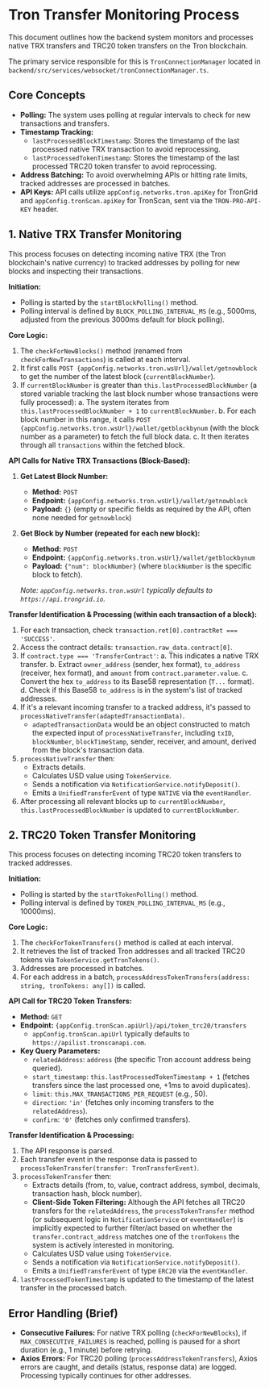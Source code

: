 # Tron Transfer Monitoring Process

This document outlines how the backend system monitors and processes native TRX transfers and TRC20 token transfers on the Tron blockchain.

The primary service responsible for this is `TronConnectionManager` located in `backend/src/services/websocket/tronConnectionManager.ts`.

## Core Concepts

- **Polling:** The system uses polling at regular intervals to check for new transactions and transfers.
- **Timestamp Tracking:**
    - `lastProcessedBlockTimestamp`: Stores the timestamp of the last processed native TRX transaction to avoid reprocessing.
    - `lastProcessedTokenTimestamp`: Stores the timestamp of the last processed TRC20 token transfer to avoid reprocessing.
- **Address Batching:** To avoid overwhelming APIs or hitting rate limits, tracked addresses are processed in batches.
- **API Keys:** API calls utilize `appConfig.networks.tron.apiKey` for TronGrid and `appConfig.tronScan.apiKey` for TronScan, sent via the `TRON-PRO-API-KEY` header.

## 1. Native TRX Transfer Monitoring

This process focuses on detecting incoming native TRX (the Tron blockchain's native currency) to tracked addresses by polling for new blocks and inspecting their transactions.

**Initiation:**
- Polling is started by the `startBlockPolling()` method.
- Polling interval is defined by `BLOCK_POLLING_INTERVAL_MS` (e.g., 5000ms, adjusted from the previous 3000ms default for block polling).

**Core Logic:**
1.  The `checkForNewBlocks()` method (renamed from `checkForNewTransactions`) is called at each interval.
2.  It first calls `POST {appConfig.networks.tron.wsUrl}/wallet/getnowblock` to get the number of the latest block (`currentBlockNumber`).
3.  If `currentBlockNumber` is greater than `this.lastProcessedBlockNumber` (a stored variable tracking the last block number whose transactions were fully processed):
    a.  The system iterates from `this.lastProcessedBlockNumber + 1` to `currentBlockNumber`.
    b.  For each block number in this range, it calls `POST {appConfig.networks.tron.wsUrl}/wallet/getblockbynum` (with the block number as a parameter) to fetch the full block data.
    c.  It then iterates through all `transactions` within the fetched block.

**API Calls for Native TRX Transactions (Block-Based):**
1.  **Get Latest Block Number:**
    - **Method:** `POST`
    - **Endpoint:** `{appConfig.networks.tron.wsUrl}/wallet/getnowblock`
    - **Payload:** `{}` (empty or specific fields as required by the API, often none needed for `getnowblock`)
2.  **Get Block by Number (repeated for each new block):**
    - **Method:** `POST`
    - **Endpoint:** `{appConfig.networks.tron.wsUrl}/wallet/getblockbynum`
    - **Payload:** `{"num": blockNumber}` (where `blockNumber` is the specific block to fetch).

    *Note: `appConfig.networks.tron.wsUrl` typically defaults to `https://api.trongrid.io`.*

**Transfer Identification & Processing (within each transaction of a block):**
1.  For each transaction, check `transaction.ret[0].contractRet === 'SUCCESS'`.
2.  Access the contract details: `transaction.raw_data.contract[0]`.
3.  If `contract.type === 'TransferContract'`:
    a.  This indicates a native TRX transfer.
    b.  Extract `owner_address` (sender, hex format), `to_address` (receiver, hex format), and `amount` from `contract.parameter.value`.
    c.  Convert the hex `to_address` to its Base58 representation (`T...` format).
    d.  Check if this Base58 `to_address` is in the system's list of tracked addresses.
4.  If it's a relevant incoming transfer to a tracked address, it's passed to `processNativeTransfer(adaptedTransactionData)`.
    - `adaptedTransactionData` would be an object constructed to match the expected input of `processNativeTransfer`, including `txID`, `blockNumber`, `blockTimeStamp`, sender, receiver, and amount, derived from the block's transaction data.
5.  `processNativeTransfer` then:
    - Extracts details.
    - Calculates USD value using `TokenService`.
    - Sends a notification via `NotificationService.notifyDeposit()`.
    - Emits a `UnifiedTransferEvent` of type `NATIVE` via the `eventHandler`.
6.  After processing all relevant blocks up to `currentBlockNumber`, `this.lastProcessedBlockNumber` is updated to `currentBlockNumber`.

## 2. TRC20 Token Transfer Monitoring

This process focuses on detecting incoming TRC20 token transfers to tracked addresses.

**Initiation:**
- Polling is started by the `startTokenPolling()` method.
- Polling interval is defined by `TOKEN_POLLING_INTERVAL_MS` (e.g., 10000ms).

**Core Logic:**
1.  The `checkForTokenTransfers()` method is called at each interval.
2.  It retrieves the list of tracked Tron addresses and all tracked TRC20 tokens via `TokenService.getTronTokens()`.
3.  Addresses are processed in batches.
4.  For each address in a batch, `processAddressTokenTransfers(address: string, tronTokens: any[])` is called.

**API Call for TRC20 Token Transfers:**
- **Method:** `GET`
- **Endpoint:** `{appConfig.tronScan.apiUrl}/api/token_trc20/transfers`
    - `appConfig.tronScan.apiUrl` typically defaults to `https://apilist.tronscanapi.com`.
- **Key Query Parameters:**
    - `relatedAddress`: `address` (the specific Tron account address being queried).
    - `start_timestamp`: `this.lastProcessedTokenTimestamp + 1` (fetches transfers since the last processed one, +1ms to avoid duplicates).
    - `limit`: `this.MAX_TRANSACTIONS_PER_REQUEST` (e.g., 50).
    - `direction`: `'in'` (fetches only incoming transfers to the `relatedAddress`).
    - `confirm`: `'0'` (fetches only confirmed transfers).

**Transfer Identification & Processing:**
1.  The API response is parsed.
2.  Each transfer event in the response data is passed to `processTokenTransfer(transfer: TronTransferEvent)`.
3.  `processTokenTransfer` then:
    - Extracts details (from, to, value, contract address, symbol, decimals, transaction hash, block number).
    - **Client-Side Token Filtering:** Although the API fetches all TRC20 transfers for the `relatedAddress`, the `processTokenTransfer` method (or subsequent logic in `NotificationService` or `eventHandler`) is implicitly expected to further filter/act based on whether the `transfer.contract_address` matches one of the `tronTokens` the system is actively interested in monitoring.
    - Calculates USD value using `TokenService`.
    - Sends a notification via `NotificationService.notifyDeposit()`.
    - Emits a `UnifiedTransferEvent` of type `ERC20` via the `eventHandler`.
4.  `lastProcessedTokenTimestamp` is updated to the timestamp of the latest transfer in the processed batch.

## Error Handling (Brief)

- **Consecutive Failures:** For native TRX polling (`checkForNewBlocks`), if `MAX_CONSECUTIVE_FAILURES` is reached, polling is paused for a short duration (e.g., 1 minute) before retrying.
- **Axios Errors:** For TRC20 polling (`processAddressTokenTransfers`), Axios errors are caught, and details (status, response data) are logged. Processing typically continues for other addresses. 
